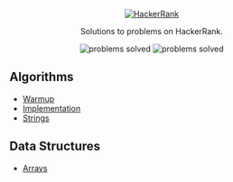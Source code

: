 <p align="center">
  <a href="https://www.hackerrank.com/tomeloe">  
    <img src="https://camo.githubusercontent.com/120623ed42efc40d4667373d10237a3ec77d4ff3/687474703a2f2f6772616473696e67616d65732e636f6d2f77702d636f6e74656e742f75706c6f6164732f323031352f31322f7469746c652d6861636b657272616e6b2e6a7067" alt="HackerRank">
  </a>

</p>

<p align="center">
  Solutions to problems on HackerRank.
</p>

<p align="center">
  <img src="https://img.shields.io/badge/Problems%20Solved-57-brightgreen.svg" alt="problems solved">
  <img src="https://img.shields.io/badge/Language-JavaScript-blue.svg" alt="problems solved">
</p>

## Algorithms
- [Warmup](https://github.com/teloe/HackerRank/tree/master/Algorithms/Warmup)
- [Implementation](https://github.com/teloe/HackerRank/tree/master/Algorithms/Implementation)
- [Strings](https://github.com/teloe/HackerRank/tree/master/Algorithms/Strings)

## Data Structures
- [Arrays](https://github.com/teloe/HackerRank/tree/master/Data%20Structures/Arrays)
